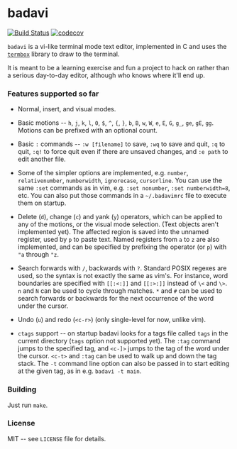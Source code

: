 # badavi

[![Build Status](https://travis-ci.org/isbadawi/badavi.svg?branch=master)](https://travis-ci.org/isbadawi/badavi)
[![codecov](https://codecov.io/gh/isbadawi/badavi/branch/master/graph/badge.svg)](https://codecov.io/gh/isbadawi/badavi)

`badavi` is a vi-like terminal mode text editor, implemented in C and uses the
[`termbox`](https://github.com/nsf/termbox) library to draw to the terminal.

It is meant to be a learning exercise and fun a project to hack on rather than a
serious day-to-day editor, although who knows where it'll end up.

### Features supported so far

* Normal, insert, and visual modes.

* Basic motions -- `h`, `j`, `k`, `l`, `0`, `$`, `^`, `{`, `}`, `b`, `B`,
`w`, `W`, `e`, `E`, `G`, `g_`, `ge`, `gE`, `gg`. Motions can be prefixed with
an optional count.

* Basic `:` commands -- `:w [filename]` to save, `:wq` to save and quit, `:q`
to quit, `:q!` to force quit even if there are unsaved changes, and `:e path`
to edit another file.

* Some of the simpler options are implemented, e.g. `number`, `relativenumber`,
`numberwidth`, `ignorecase`, `cursorline`. You can use the same `:set` commands
as in vim, e.g. `:set nonumber`, `:set numberwidth=8`, etc. You can also put
those commands in a `~/.badavimrc` file to execute them on startup.

* Delete (`d`), change (`c`) and yank (`y`) operators, which can be applied to
any of the motions, or the visual mode selection. (Text objects aren't
implemented yet). The affected region is saved into the unnamed register, used
by `p` to paste text. Named registers from `a` to `z` are also implemented, and
can be specified by prefixing the operator (or `p`) with `"a` through `"z`.

* Search forwards with `/`, backwards with `?`. Standard POSIX regexes are
used, so the syntax is not exactly the same as vim's. For instance, word
boundaries are specified with `[[:<:]]` and `[[:>:]]` instead of `\<` and
`\>`. `n` and `N` can be used to cycle through matches. `*` and `#` can be
used to search forwards or backwards for the next occurrence of the word
under the cursor.

* Undo (`u`) and redo (`<c-r>`) (only single-level for now, unlike vim).

* `ctags` support -- on startup badavi looks for a tags file called `tags` in
the current directory (`tags` option not supported yet). The `:tag` command
jumps to the specified tag, and `<c-]>` jumps to the tag of the word under
the cursor. `<c-t>` and `:tag` can be used to walk up and down the tag stack.
The `-t` command line option can also be passed in to start editing at the
given tag, as in e.g. `badavi -t main`.

### Building

Just run `make`.

### License

MIT -- see `LICENSE` file for details.
